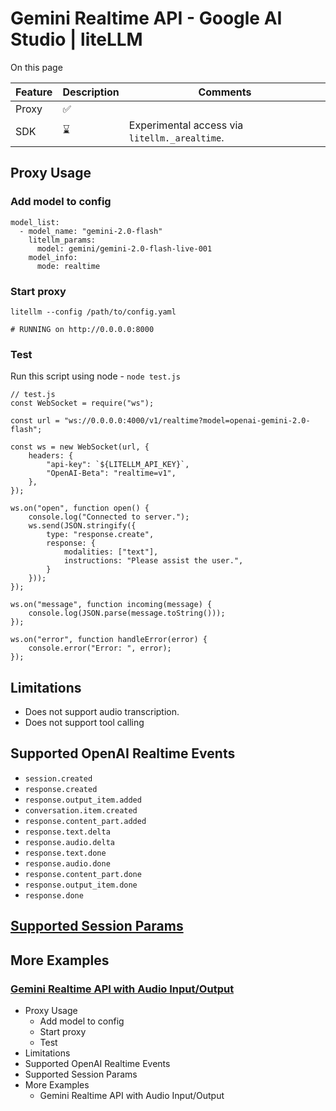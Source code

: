 # Gemini Realtime API - Google AI Studio | liteLLM

On this page

Feature| Description| Comments  
---|---|---  
Proxy| ✅|   
SDK| ⌛️| Experimental access via `litellm._arealtime`.  
  
## Proxy Usage​

### Add model to config​
    
    
    model_list:  
      - model_name: "gemini-2.0-flash"  
        litellm_params:  
          model: gemini/gemini-2.0-flash-live-001  
        model_info:  
          mode: realtime  
    

### Start proxy​
    
    
    litellm --config /path/to/config.yaml   
      
    # RUNNING on http://0.0.0.0:8000  
    

### Test​

Run this script using node - `node test.js`
    
    
    // test.js  
    const WebSocket = require("ws");  
      
    const url = "ws://0.0.0.0:4000/v1/realtime?model=openai-gemini-2.0-flash";  
      
    const ws = new WebSocket(url, {  
        headers: {  
            "api-key": `${LITELLM_API_KEY}`,  
            "OpenAI-Beta": "realtime=v1",  
        },  
    });  
      
    ws.on("open", function open() {  
        console.log("Connected to server.");  
        ws.send(JSON.stringify({  
            type: "response.create",  
            response: {  
                modalities: ["text"],  
                instructions: "Please assist the user.",  
            }  
        }));  
    });  
      
    ws.on("message", function incoming(message) {  
        console.log(JSON.parse(message.toString()));  
    });  
      
    ws.on("error", function handleError(error) {  
        console.error("Error: ", error);  
    });  
    

## Limitations​

  * Does not support audio transcription.
  * Does not support tool calling

## Supported OpenAI Realtime Events​

  * `session.created`
  * `response.created`
  * `response.output_item.added`
  * `conversation.item.created`
  * `response.content_part.added`
  * `response.text.delta`
  * `response.audio.delta`
  * `response.text.done`
  * `response.audio.done`
  * `response.content_part.done`
  * `response.output_item.done`
  * `response.done`

## [Supported Session Params](https://github.com/BerriAI/litellm/blob/e87b536d038f77c2a2206fd7433e275c487179ee/litellm/llms/gemini/realtime/transformation.py#L155)​

## More Examples​

### [Gemini Realtime API with Audio Input/Output](/docs/tutorials/gemini_realtime_with_audio)​

  * Proxy Usage
    * Add model to config
    * Start proxy
    * Test
  * Limitations
  * Supported OpenAI Realtime Events
  * Supported Session Params
  * More Examples
    * Gemini Realtime API with Audio Input/Output